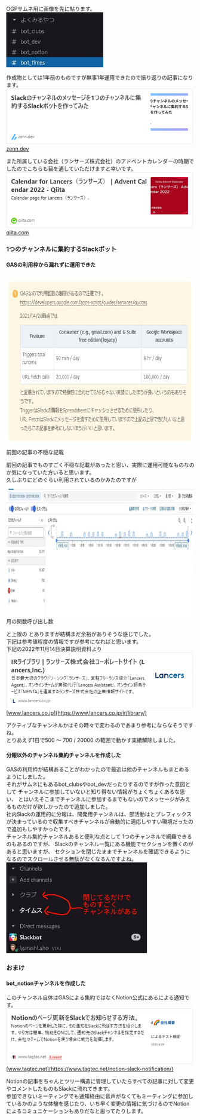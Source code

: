 OGPサムネ用に画像を先に貼ります。  
<img src="0-img-tag.jpg" width="260" height="147" loading="lazy" title="" class="hatena-fotolife" itemprop="image">

  
作成物としては1年前のものですが無事1年運用できたので振り返りの記事になります。  
[![Slackのチャンネルのメッセージを1つのチャンネルに集約するSlackボットを作ってみた](iframe-8b31009aee6bc193d47ce009d7508fa3c935385249ac3281495383083d288332.png)](https://zenn.dev/igara/articles/bot_slack_matome_channnel)
[zenn.dev](https://zenn.dev/igara/articles/bot_slack_matome_channnel)
  
また所属している会社（ランサーズ株式会社）のアドベントカレンダーの時期でしたのでこちらも目を通していただけますと幸いです。  
[![Calendar for Lancers（ランサーズ） | Advent Calendar 2022 - Qiita](iframe-afd3f0cbb5625eb4d61e069ffa0a4452e5b921b9c3391df14411b1539a213c72.png)](https://qiita.com/advent-calendar/2022/lancers)
[qiita.com](https://qiita.com/advent-calendar/2022/lancers)
  
### 1つのチャンネルに集約するSlackボット

#### GASの利用枠から漏れずに運用できた

  
<img src="1-img-tag.jpg" width="731" height="461" loading="lazy" title="" class="hatena-fotolife" itemprop="image">
前回の記事の不穏な記載

  
前回の記事でものすごく不穏な記載があったと思い、実際に運用可能なものなのか気になっていた方いると思います。  
久しぶりにどのぐらい利用されているのかみたのですが  
  
<img src="2-img-tag.jpg" width="1200" height="342" loading="lazy" title="" class="hatena-fotolife" itemprop="image">
月の関数呼び出し数

  
  
と上限の  とありますが結構まだ余裕がありそうな感じでした。  
下記は参考値程度の情報ですが参考になればと思います。  
 下記の2022年11月14日決算説明資料より  
[![IRライブラリ | ランサーズ株式会社コーポレートサイト (Lancers,Inc.)](iframe-74c6e28511f847e3208b93e042fdce701ab796903229b86b7f1dd2c93c226992.png)](https://www.lancers.co.jp/ir/library/)
[www.lancers.co.jp](https://www.lancers.co.jp/ir/library/)
  
  
アクティブなチャンネルかはその時々で変わるのであまり参考にならなそうですね。  
とりあえず1日で500 ～ 700 / 20000 の範囲で動かす実績解除しました。  
#### 分報以外のチャンネル集約チャンネルを作成した

GASの利用枠が結構あることがわかったので最近は他のチャンネルもまとめるようにしました。  
それがサムネにもあるbot_clubsやbot_devだったりするのですが作った意図として
チャンネルに参加していないと知り得ない情報がちょくちょくあるな思い、
とはいえそこまでチャンネルに参加するまでもないのでメッセージがみえるものだけが欲しかったので追加しました。  
社内Slackの運用的に分報は、開発用チャンネルは、部活動はとプレフィックスが決まっているので収集すべきチャンネルが自動的に適応しやすい環境だったので追加もしやすかったです。  
チャンネル集約チャンネルあると便利な点として
1つのチャンネルで網羅できるのもあるのですが、
Slackのチャンネル一覧にある機能でセクションを置くのがあると思いますが、
セクションを閉じたままでチャンネルを確認できるようになるのでスクロールさせる無駄がなくなるんですよね。  
<img src="3-img-tag.jpg" width="377" height="243" loading="lazy" title="" class="hatena-fotolife" itemprop="image">

  
### おまけ

#### bot_notionチャンネルを作成した

このチャンネル自体はGASによる集約ではなくNotion公式にあるによる通知です。  
[![Notionのページ更新をSlackでお知らせする方法。](iframe-5bd0f289a4c63c1aaf7899eabafab4b13b69e722218dc971b8f156b47a527cc1.png)](https://www.tagtec.net/notion-slack-notification/)
[www.tagtec.net](https://www.tagtec.net/notion-slack-notification/)
  
Notionの記事をちゃんとツリー構造に管理していたらすべての記事に対して変更やコメントしたものもSlackに流れてきます。  
参加できないミーティングでも通知経由に音声がなくてもミーティングに参加しているかのような体験を感じたり、いち早く変更の情報に気づけるのでNotionによるコミュニケーションもありだなと思ってたりします。  
